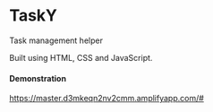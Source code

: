 # TaskY
Task management helper

Built using HTML, CSS and JavaScript.

#### Demonstration

https://master.d3mkeqn2nv2cmm.amplifyapp.com/#
